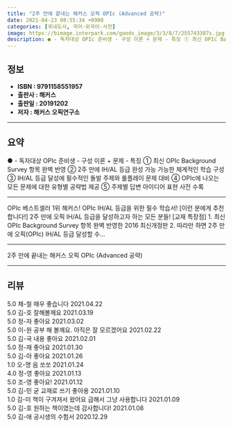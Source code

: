 ```yaml
---
title: "2주 만에 끝내는 해커스 오픽 OPIc (Advanced 공략)"
date: 2021-04-23 08:55:34 +0900
categories: [국내도서, 국어-외국어-사전]
image: https://bimage.interpark.com/goods_image/3/3/8/7/255743387s.jpg
description: ● - 독자대상 OPIc 준비생 - 구성 이론 + 문제 - 특징 ① 최신 OPIc Background Survey 항목 완벽 반영 ② 2주 만에 IH/AL 등급 완성 가능 가능한 체계적인 학습 구성 ③ IH/AL 등급 달성에 필수적인 돌발 주제와 롤플레이 문제 대비 ④ OPIc에
---
```


## **정보**

- **ISBN : 9791158551957**
- **출판사 : 해커스**
- **출판일 : 20191202**
- **저자 : 해커스 오픽연구소**

------



## **요약**

●  - 독자대상  OPIc 준비생 - 구성  이론 + 문제 - 특징  ① 최신 OPIc Background Survey 항목 완벽 반영 ② 2주 만에 IH/AL 등급 완성 가능 가능한 체계적인 학습 구성 ③ IH/AL 등급 달성에 필수적인 돌발 주제와 롤플레이 문제 대비 ④ OPIc에 나오는 모든 문제에 대한 유형별 공략법 제공 ⑤ 주제별 답변 아이디어   표현 사전 수록

------

OPIc 베스트셀러 1위 해커스! OPIc IH/AL 등급을 위한 필수 학습서!  [이런 분에게 추천합니다!] 2주 만에 오픽 IH/AL 등급을 달성하고자 하는 모든 분들!  [교재 특장점] 1. 최신 OPIc Background Survey 항목 완벽 반영한 2016 최신개정판 2. 따라만 하면 2주 만에 오픽(OPIc) IH/AL 등급 달성할 수... 

------


2주 만에 끝내는 해커스 오픽 OPIc (Advanced 공략) 

------


## **리뷰** 

5.0 채-철 매우 좋습니다 2021.04.22 <br/>5.0 김-호 잘해볼께요 2021.03.19 <br/>5.0 정-자 좋아요 2021.03.02 <br/>5.0 이-원 공부 해 볼께요.  아직은 잘 모르겠어요 2021.02.22 <br/>5.0 김-국 내용 좋아요 2021.02.01 <br/>5.0 정-재 좋아요 2021.01.30 <br/>5.0 김-아 좋아요 2021.01.26 <br/>1.0 오-명 음 쏘쏘 2021.01.24 <br/>4.0 정-영 좋아요 2021.01.13 <br/>5.0 조-영 좋아요! 2021.01.12 <br/>5.0 김-민 굳 교재로 쓰기 좋아용 2021.01.10 <br/>1.0 김-미 책이 구겨져서 왔어요 급해서 그냥 사용합니다 2021.01.09 <br/>5.0 김-호 원하는 책이였는데 감사합니다! 2021.01.08 <br/>5.0 김-애 공시생의 수험서 2020.12.29 <br/>